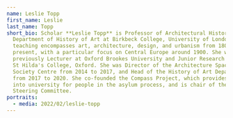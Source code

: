 ```yaml
---
name: Leslie Topp
first_name: Leslie
last_name: Topp
short_bio: Scholar **Leslie Topp** is Professor of Architectural History in the
  Department of History of Art at Birkbeck College, University of London. Her
  teaching encompasses art, architecture, design, and urbanism from 1800 to the
  present, with a particular focus on Central Europe around 1900. She was
  previously Lecturer at Oxford Brookes University and Junior Research Fellow at
  St Hilda's College, Oxford. She was Director of the Architecture Space and
  Society Centre from 2014 to 2017, and Head of the History of Art Department
  from 2017 to 2020. She co-founded the Compass Project, which provides routes
  into university for people in the asylum process, and is chair of the Compass
  Steering Committee.
portraits:
  - media: 2022/02/leslie-topp
---
```

